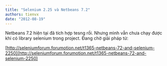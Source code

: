 ```yaml
---
title: "Selenium 2.25 và Netbeans 7.2"
authors: tienvx
date: "2012-08-19"
---
```


Netbeans 7.2 hiện tại đã tích hợp tesng rồi. Nhưng mình vẫn chưa chạy được khi có library selenium trong project. Đang chờ giải pháp từ:

[http://seleniumforum.forumotion.net/t1365-netbeans-72-and-selenium-2250](http://seleniumforum.forumotion.net/t1365-netbeans-72-and-selenium-2250)
